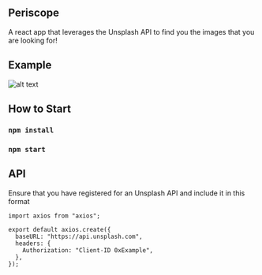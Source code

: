 ## Periscope

A react app that leverages the Unsplash API to find you the images that you are looking for!

## Example

![alt text](https://github.com/[ashtan19]/[Periscope]/blob/[master]/public/PeriscopeDemo.png?raw=true)

## How to Start

### `npm install`

### `npm start`

## API

Ensure that you have registered for an Unsplash API and include it in this format

```
import axios from "axios";

export default axios.create({
  baseURL: "https://api.unsplash.com",
  headers: {
    Authorization: "Client-ID 0xExample",
  },
});
```
